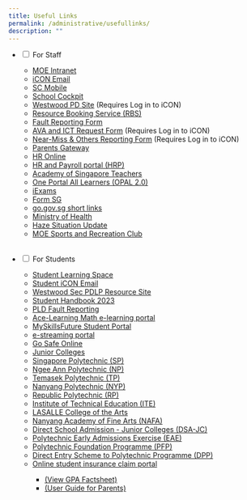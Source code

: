 ```yaml
---
title: Useful Links
permalink: /administrative/usefullinks/
description: ""
---
```

<ul class="jekyllcodex_accordion">
	
<li><input type="checkbox" id="accordion1">
<label for="accordion1">For Staff</label><div>
<p></p><ul>
<li><a href="https://intranet.moe.gov.sg/">MOE Intranet</a></li>
<li><a href="https://workspace.google.com/dashboard">iCON Email</a></li>
<li><a href="https://scmobile.moe.edu.sg/">SC Mobile</a>
</li>
<li><a href="https://schoolcockpit.moe.gov.sg/">School Cockpit</a> </li>

<li><a href="https://go.gov.sg/wwstaffpd">Westwood PD Site</a> (Requires Log in to iCON)</li>

<li><a href="https://rbs.avero-tech.com/">Resource Booking Service (RBS)</a></li>

<li><a href="http://go.gov.sg/sw9yzq">Fault Reporting Form</a></li>

<li><a href="http://go.gov.sg/47sptz">AVA and ICT Request Form</a> (Requires Log in to iCON)</li>

<li><a href="https://tinyurl.com/near-miss-incident">Near-Miss &amp; Others Reporting Form</a> (Requires Log in to iCON)</li>

<li><a href="https://pg.moe.edu.sg/">Parents Gateway</a>
</li>
<li><a href="http://intranet.moe.gov.sg/hronline/Pages/Home.aspx">HR Online</a></li>

<li><a href="https://www.hrp.gov.sg/">HR and Payroll portal (HRP)</a></li>

<li><a href="https://academyofsingaporeteachers.moe.edu.sg/">Academy of Singapore Teachers</a></li>

<li><a href="https://www.opal2.moe.edu.sg/">One Portal All Learners (OPAL 2.0)</a></li>

<li><a href="https://iexams.seab.gov.sg/login">iExams</a></li>

<li><a href="https://form.gov.sg/">Form SG</a></li>

<li><a href="https://go.gov.sg/">go.gov.sg short links</a></li>

<li><a href="https://www.moh.gov.sg/">Ministry of Health</a></li>

<li><a href="https://www.haze.gov.sg/">Haze Situation Update</a></li>

<li><a href="https://www.mesrc.net/">MOE Sports and Recreation Club</a></li><br><p></p>
</ul></div></li>

<li><input type="checkbox" id="accordion2">
<label for="accordion2">For Students</label><div>
	<p></p><ul>
<li><a href="https://learning.moe.edu.sg/">Student Learning Space</a></li>
	<li><a href="https://workspace.google.com/dashboard">Student iCON Email</a></li>
<li>	<a href="https://go.gov.sg/pdlpwwss">Westwood Sec PDLP Resource Site</a></li>
	
<li><a target="_blank" href="https://drive.google.com/file/d/1GSjC_XxSwQJra0EgTCyTdvJEHI32JfNy/view?usp=share_link">Student Handbook 2023</a></li>
<li><a href="https://go.gov.sg/pytjkj">PLD Fault Reporting</a></li>
<li>	<a href="https://www.ace-learning.com/">Ace-Learning Math e-learning portal</a></li>
<li>	<a href="https://www.myskillsfuture.gov.sg/content/student/en/secondary.html">MySkillsFuture Student Portal</a></li>

<li><a href="https://www.nstream.sg/login/login.aspx">e-streaming portal</a></li>
		
<li><a href="https://www.csa.gov.sg/gosafeonline/">Go Safe Online</a></li>
	
<li><a href="https://sis.moe.gov.sg/">Junior Colleges</a>
	</li>
<li>	<a href="http://www.sp.edu.sg/">Singapore Polytechnic (SP)</a></li>

<li><a href="http://www.np.edu.sg/">Ngee Ann Polytechnic (NP)</a></li>
<li>	<a href="http://www.tp.edu.sg/">Temasek Polytechnic (TP)</a></li>
<li>	<a href="http://www.nyp.edu.sg/">Nanyang Polytechnic (NYP)</a></li>
<li>	<a href="http://www.rp.edu.sg/">Republic Polytechnic (RP)</a></li>
<li>	<a href="http://www.ite.edu.sg/">Institute of Technical Education (ITE)</a></li>
<li>	<a href="http://www.lasalle.edu.sg/">LASALLE College of the Arts</a></li>
	<li><a href="http://www.nafa.edu.sg/">Nanyang Academy of Fine Arts (NAFA)</a></li>
<li>	<a href="https://www.moe.gov.sg/post-secondary/admissions/dsa/apply/">Direct School Admission - Junior Colleges (DSA-JC)</a></li>
	<li><a href="https://eae.polytechnic.edu.sg/eaeStudIns/menu.jsp">Polytechnic Early Admissions Exercise (EAE)</a></li>
<li>	<a href="https://pfp.polytechnic.edu.sg/PFP/index.html">Polytechnic Foundation Programme (PFP)</a></li>
	<li><a href="https://www.ite.edu.sg/admissions/full-time-courses/higher-nitec-dpp">Direct Entry Scheme to Polytechnic Programme (DPP)</a></li>
<li>	<a href="https://studentgpa.incomegroupins.com.sg/">Online student insurance claim portal</a></li>
<ul><li>	<a target="_blank" href="https://go.gov.sg/rpk4gv">(View GPA Factsheet)</a></li>
	<li>	<a target="_blank" href="https://go.gov.sg/nrzysy">(User Guide for Parents)</a><p></p></li></ul>
</ul></div></li>

</ul>